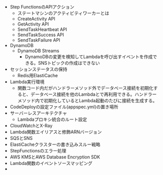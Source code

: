 - Step FunctionsのAPIアクション
	- ステートマシンのアクティビティワーカーとは
	- CreateActivity API
	- GetActivity API
	- SendTaskHeartbeat API
	- SendTaskSuccess API
	- SendTaskFailure API
- DynamoDB
	- DynamoDB Streams
		- DynamoDBの変更を検知してLambdaを呼び出すイベントを作成できる。SNSトピックの作成はできない
- セッションステータスの保持
	- Redis用ElastiCache
- Lambda実行環境
	- 関数コード内だがハンドラーメソッド外でデータベース接続を初期化すると、データベース接続を他のLambdaとで再利用できる。ハンドラーメソッド内で初期化しているとLambda起動のたびに接続を生成する。
- CodeDeployの設定ファイル(appspec.yml)の置き場所
- サーバーレスアーキテクチャ
	- Lambdaプロキシ統合のルート設定
- CloudWatchとX-Ray
- Lambda関数エイリアスと修飾ARNバージョン
- SQSとSNS
- ElastiCacheクラスターの書き込みスルー戦略
- StepFunctionsのエラー処理
- AWS KMSとAWS Database Encryption SDK
- Lambda関数のイベントソースマッピング
- 